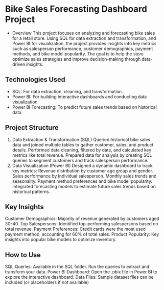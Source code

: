 # Bike Sales Forecasting Dashboard Project
* Overview
This project focuses on analyzing and forecasting bike sales for a retail store. Using SQL for data extraction and transformation, and Power BI for visualization, the project provides insights into key metrics such as salesperson performance, customer demographics, payment methods, and bike model popularity. The goal is to help the store optimize sales strategies and improve decision-making through data-driven insights.

## Technologies Used
* SQL: For data extraction, cleaning, and transformation.
* Power BI: For building interactive dashboards and conducting data visualization.
* Power BI Forecasting: To predict future sales trends based on historical data.
## Project Structure
1. Data Extraction & Transformation (SQL)
Queried historical bike sales data and joined multiple tables to gather customer, sales, and product details.
Performed data cleaning, filtered by date, and calculated key metrics like total revenue.
Prepared data for analysis by creating SQL queries to segment customers and track salesperson performance.
2. Data Visualization (Power BI)
Designed a dynamic dashboard to track key metrics:
Revenue distribution by customer age group and gender.
Sales performance by individual salesperson.
Monthly sales trends and seasonality.
Payment method preferences and bike model popularity.
Integrated forecasting models to estimate future sales trends based on historical patterns.
  ## Key Insights
Customer Demographics: Majority of revenue generated by customers aged 30-40.
Top Salespersons: Identified top-performing salespersons based on total revenue.
Payment Preferences: Credit cards were the most used payment method, accounting for 60% of total sales.
Product Popularity: Key insights into popular bike models to optimize inventory.
## How to Use
SQL Queries: Available in the SQL folder. Run the queries to extract and transform your data.
Power BI Dashboard: Open the .pbix file in Power BI to explore the interactive dashboard.
Data Files: Sample dataset files can be included (or placeholders if not available)
